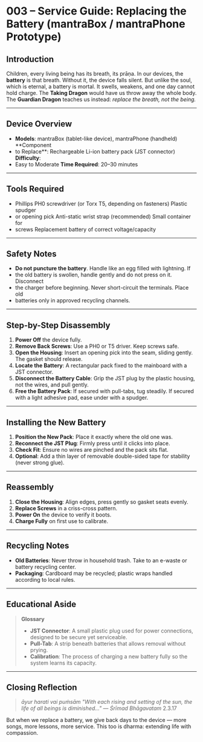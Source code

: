 # 003 – Service Guide: Replacing the Battery (mantraBox / mantraPhone Prototype)

## Introduction

Children, every living being has its breath, its prāṇa. In our devices, the
**battery** is that breath. Without it, the device falls silent. But unlike the
soul, which is eternal, a battery is mortal. It swells, weakens, and one day
cannot hold charge. The **Taking Dragon** would have us throw away the whole
body. The **Guardian Dragon** teaches us instead: *replace the breath, not the
being.*

---

## Device Overview

- **Models**: mantraBox (tablet-like device), mantraPhone (handheld) **Component
- to Replace**: Rechargeable Li-ion battery pack (JST connector) **Difficulty**:
- Easy to Moderate **Time Required**: 20–30 minutes

---

## Tools Required

- Phillips PH0 screwdriver (or Torx T5, depending on fasteners) Plastic spudger
- or opening pick Anti-static wrist strap (recommended) Small container for
- screws Replacement battery of correct voltage/capacity

---

## Safety Notes

- **Do not puncture the battery**. Handle like an egg filled with lightning. If
- the old battery is swollen, handle gently and do not press on it. Disconnect
- the charger before beginning. Never short-circuit the terminals. Place old
- batteries only in approved recycling channels.

---

## Step-by-Step Disassembly

1. **Power Off** the device fully.
2. **Remove Back Screws**: Use a PH0 or T5 driver. Keep screws safe.
3. **Open the Housing**: Insert an opening pick into the seam, sliding gently.
The gasket should release.
4. **Locate the Battery**: A rectangular pack fixed to the mainboard with a JST
connector.
5. **Disconnect the Battery Cable**: Grip the JST plug by the plastic housing,
not the wires, and pull gently.
6. **Free the Battery Pack**: If secured with pull-tabs, tug steadily. If
secured with a light adhesive pad, ease under with a spudger.

---

## Installing the New Battery

1. **Position the New Pack**: Place it exactly where the old one was.
2. **Reconnect the JST Plug**: Firmly press until it clicks into place.
3. **Check Fit**: Ensure no wires are pinched and the pack sits flat.
4. **Optional**: Add a thin layer of removable double-sided tape for stability
(never strong glue).

---

## Reassembly

1. **Close the Housing**: Align edges, press gently so gasket seats evenly.
2. **Replace Screws** in a criss-cross pattern.
3. **Power On** the device to verify it boots.
4. **Charge Fully** on first use to calibrate.

---

## Recycling Notes

- **Old Batteries**: Never throw in household trash. Take to an e-waste or
battery recycling center.
- **Packaging**: Cardboard may be recycled; plastic wraps handled according to
local rules.

---

## Educational Aside

> **Glossary**
> - **JST Connector**: A small plastic plug used for power connections, designed
to be secure yet serviceable.
> - **Pull-Tab**: A strip beneath batteries that allows removal without prying.
> - **Calibration**: The process of charging a new battery fully so the system
learns its capacity.

---

## Closing Reflection

> *āyur harati vai puṁsām* *"With each rising and setting of the sun, the life
> of all beings is
diminished…"* — *Śrīmad Bhāgavatam* 2.3.17

But when we replace a battery, we give back days to the device — more songs,
more lessons, more service. This too is dharma: extending life with compassion.
